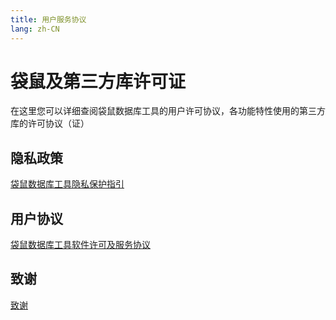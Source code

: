```yaml
---
title: 用户服务协议
lang: zh-CN
---
```


# 袋鼠及第三方库许可证
在这里您可以详细查阅袋鼠数据库工具的用户许可协议，各功能特性使用的第三方库的许可协议（证）

## 隐私政策
[袋鼠数据库工具隐私保护指引](./privacy-policy)

## 用户协议
[袋鼠数据库工具软件许可及服务协议](./service-agreement)

## 致谢
[致谢](./acknowledgement)